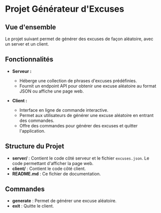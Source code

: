# Projet Générateur d'Excuses

## Vue d'ensemble

Le projet suivant permet de générer des excuses de façon aléatoire, avec un server et un client.

## Fonctionnalités

- **Serveur :**
  - Héberge une collection de phrases d'excuses prédéfinies.
  - Fournit un endpoint API pour obtenir une excuse aléatoire au format JSON ou affiche une page web.

- **Client :**
  - Interface en ligne de commande interactive.
  - Permet aux utilisateurs de générer une excuse aléatoire en entrant des commandes.
  - Offre des commandes pour générer des excuses et quitter l'application.

## Structure du Projet


- **server/** : Contient le code côté serveur et le fichier `excuses.json`. Le code permettant d'afficher la page web.
- **client/** : Contient le code côté client.
- **README.md** : Ce fichier de documentation.

## Commandes 

  - **generate** : Permet de générer une excuse aléatoire.
  - **exit** : Quitte le client.
